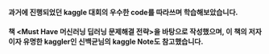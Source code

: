 #### 과거에 진행되었던 kaggle 대회의 우수한 code를 따라쓰며 학습해보았습니다.
#### 책 <Must Have 머신러닝 딥러닝 문제해결 전략>을 바탕으로 작성했으며, 이 책의 저자이자 유명한 kaggler인 신백균님의 kaggle Note도 참고했습니다.
